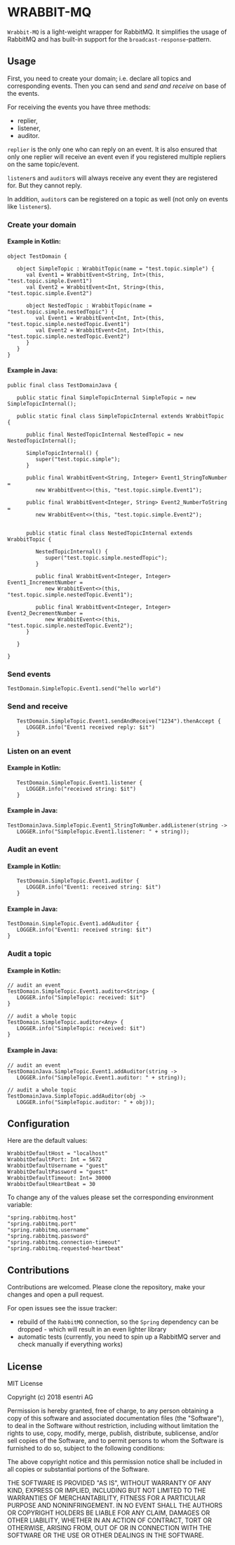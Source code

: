 # WRABBIT-MQ

`Wrabbit-MQ` is a light-weight wrapper for RabbitMQ. It simplifies the usage of RabbitMQ and has
built-in support for the `broadcast-response`-pattern.

## Usage

First, you need to create your domain; i.e. declare all topics and corresponding events. Then you can
send and _send and receive_ on base of the events.

For receiving the events you have three methods:

* replier,
* listener,
* auditor.

`replier` is the only one who can reply on an event. It is also ensured that only one replier will receive an event
even if you registered multiple repliers on the same topic/event.

`listener`s and `auditor`s will always receive any event they are registered for. But they cannot reply.

In addition, `auditor`s can be registered on a topic as well (not only on events like `listener`s).

### Create your domain

#### Example in Kotlin:
```
object TestDomain {

   object SimpleTopic : WrabbitTopic(name = "test.topic.simple") {
      val Event1 = WrabbitEvent<String, Int>(this, "test.topic.simple.Event1")
      val Event2 = WrabbitEvent<Int, String>(this, "test.topic.simple.Event2")

      object NestedTopic : WrabbitTopic(name = "test.topic.simple.nestedTopic") {
         val Event1 = WrabbitEvent<Int, Int>(this, "test.topic.simple.nestedTopic.Event1")
         val Event2 = WrabbitEvent<Int, Int>(this, "test.topic.simple.nestedTopic.Event2")
      }
   }
}
```

#### Example in Java:
```
public final class TestDomainJava {

   public static final SimpleTopicInternal SimpleTopic = new SimpleTopicInternal();

   public static final class SimpleTopicInternal extends WrabbitTopic {

      public final NestedTopicInternal NestedTopic = new NestedTopicInternal();

      SimpleTopicInternal() {
         super("test.topic.simple");
      }

      public final WrabbitEvent<String, Integer> Event1_StringToNumber =
         new WrabbitEvent<>(this, "test.topic.simple.Event1");

      public final WrabbitEvent<Integer, String> Event2_NumberToString =
         new WrabbitEvent<>(this, "test.topic.simple.Event2");


      public static final class NestedTopicInternal extends WrabbitTopic {

         NestedTopicInternal() {
            super("test.topic.simple.nestedTopic");
         }

         public final WrabbitEvent<Integer, Integer> Event1_IncrementNumber =
            new WrabbitEvent<>(this, "test.topic.simple.nestedTopic.Event1");

         public final WrabbitEvent<Integer, Integer> Event2_DecrementNumber =
            new WrabbitEvent<>(this, "test.topic.simple.nestedTopic.Event2");
      }

   }

}
```

### Send events

```
TestDomain.SimpleTopic.Event1.send("hello world")
```


### Send and receive

```
   TestDomain.SimpleTopic.Event1.sendAndReceive("1234").thenAccept {
      LOGGER.info("Event1 received reply: $it")
   }
```


### Listen on an event

#### Example in Kotlin:
```
   TestDomain.SimpleTopic.Event1.listener {
      LOGGER.info("received string: $it")
   }
```

#### Example in Java:
```
TestDomainJava.SimpleTopic.Event1_StringToNumber.addListener(string -> 
   LOGGER.info("SimpleTopic.Event1.listener: " + string));
```


### Audit an event

#### Example in Kotlin:
```
   TestDomain.SimpleTopic.Event1.auditor {
      LOGGER.info("Event1: received string: $it")
   }
```

#### Example in Java:
```
TestDomain.SimpleTopic.Event1.addAuditor {
   LOGGER.info("Event1: received string: $it")
}
```

### Audit a topic

#### Example in Kotlin:
```
// audit an event
TestDomain.SimpleTopic.Event1.auditor<String> {
   LOGGER.info("SimpleTopic: received: $it")
}

// audit a whole topic
TestDomain.SimpleTopic.auditor<Any> {
   LOGGER.info("SimpleTopic: received: $it")
}
```

#### Example in Java:
```
// audit an event
TestDomainJava.SimpleTopic.Event1.addAuditor(string ->
   LOGGER.info("SimpleTopic.Event1.auditor: " + string));

// audit a whole topic
TestDomainJava.SimpleTopic.addAuditor(obj ->
   LOGGER.info("SimpleTopic.auditor: " + obj));
```

## Configuration

Here are the default values:

```
WrabbitDefaultHost = "localhost"
WrabbitDefaultPort: Int = 5672
WrabbitDefaultUsername = "guest"
WrabbitDefaultPassword = "guest"
WrabbitDefaultTimeout: Int= 30000
WrabbitDefaultHeartBeat = 30
```

To change any of the values please set the corresponding environment variable:

```
"spring.rabbitmq.host"
"spring.rabbitmq.port"
"spring.rabbitmq.username"
"spring.rabbitmq.password"
"spring.rabbitmq.connection-timeout"
"spring.rabbitmq.requested-heartbeat"
```


## Contributions

Contributions are welcomed. Please clone the repository, make your changes and open a pull request.

For open issues see the issue tracker:

* rebuild of the `RabbitMQ` connection, so the `Spring` dependency can be dropped - which will result in an even 
lighter library
* automatic tests (currently, you need to spin up a RabbitMQ server and check manually if everything works)


## License

MIT License

Copyright (c) 2018 esentri AG

Permission is hereby granted, free of charge, to any person obtaining a copy of this software and associated documentation files (the "Software"), to deal in the Software without restriction, including without limitation the rights to use, copy, modify, merge, publish, distribute, sublicense, and/or sell copies of the Software, and to permit persons to whom the Software is furnished to do so, subject to the following conditions:

The above copyright notice and this permission notice shall be included in all copies or substantial portions of the Software.

THE SOFTWARE IS PROVIDED "AS IS", WITHOUT WARRANTY OF ANY KIND, EXPRESS OR IMPLIED, INCLUDING BUT NOT LIMITED TO THE WARRANTIES OF MERCHANTABILITY, FITNESS FOR A PARTICULAR PURPOSE AND NONINFRINGEMENT. IN NO EVENT SHALL THE AUTHORS OR COPYRIGHT HOLDERS BE LIABLE FOR ANY CLAIM, DAMAGES OR OTHER LIABILITY, WHETHER IN AN ACTION OF CONTRACT, TORT OR OTHERWISE, ARISING FROM, OUT OF OR IN CONNECTION WITH THE SOFTWARE OR THE USE OR OTHER DEALINGS IN THE SOFTWARE.